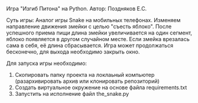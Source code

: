 Игра "Изгиб Питона" на Python.
Автор: Поздняков Е.С.

Суть игры: 
Аналог игры Snake на мобильных телефонах. Изменяем направление движения змейки
с целью "съесть яблоко". После успешного приема пищи длина змейки увеличивается на 
один сегмент, яблоко появляется в другом случайном месте. Если змейка врезалась сама
в себя, её длина сбрасывается.
Игра может продолжаться бесконечно, для выхода необходимо закрыть окно.

Для запуска игры необходимо:
1. Скопировать папку проекта на локлаьный компьютер (разархивировать архив или клонировать
репозиторий)
2. Создать виртуальное окружение на основе файла requirements.txt
3. Запустить на исполнение файл the_snake.py


